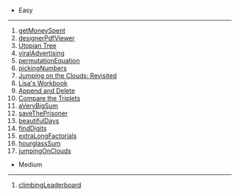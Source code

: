 * Easy
---
1. [getMoneySpent](https://www.hackerrank.com/challenges/electronics-shop/problem?isFullScreen=true)
2. [designerPdfViewer](https://www.hackerrank.com/challenges/designer-pdf-viewer/problem?utm_campaign=challenge-recommendation&utm_medium=email&utm_source=24-hour-campaign)
3. [Utopian Tree](https://www.hackerrank.com/challenges/utopian-tree/problem?h_r=next-challenge&h_v=zen)
4. [viralAdvertising](https://www.hackerrank.com/challenges/strange-advertising/problem?utm_campaign=challenge-recommendation&utm_medium=email&utm_source=24-hour-campaign)
5. [permutationEquation](https://www.hackerrank.com/challenges/permutation-equation/problem?utm_campaign=challenge-recommendation&utm_medium=email&utm_source=24-hour-campaign)
6. [pickingNumbers](https://www.hackerrank.com/challenges/picking-numbers/problem?utm_campaign=challenge-recommendation&utm_medium=email&utm_source=24-hour-campaign)
7. [Jumping on the Clouds: Revisited](https://www.hackerrank.com/challenges/jumping-on-the-clouds-revisited/problem?utm_campaign=challenge-recommendation&utm_medium=email&utm_source=24-hour-campaign)
8. [Lisa's Workbook](https://www.hackerrank.com/challenges/lisa-workbook/problem?utm_campaign=challenge-recommendation&utm_medium=email&utm_source=24-hour-campaign)
9. [Append and Delete](https://www.hackerrank.com/challenges/append-and-delete/problem?utm_campaign=challenge-recommendation&utm_medium=email&utm_source=24-hour-campaign)
10. [Compare the Triplets](https://www.hackerrank.com/challenges/compare-the-triplets/problem?utm_campaign=challenge-recommendation&utm_medium=email&utm_source=7-day-campaign)
11. [aVeryBigSum](https://www.hackerrank.com/challenges/a-very-big-sum/problem?utm_campaign=challenge-recommendation&utm_medium=email&utm_source=60-day-campaign)
12. [saveThePrisoner](https://www.hackerrank.com/challenges/save-the-prisoner/problem?utm_campaign=challenge-recommendation&utm_medium=email&utm_source=24-hour-campaign)
13. [beautifulDays](https://www.hackerrank.com/challenges/beautiful-days-at-the-movies/problem?utm_campaign=challenge-recommendation&utm_medium=email&utm_source=7-day-campaign)
14. [findDigits](https://www.hackerrank.com/challenges/find-digits/problem?utm_campaign=challenge-recommendation&utm_medium=email&utm_source=24-hour-campaign)
15. [extraLongFactorials](https://www.hackerrank.com/challenges/extra-long-factorials/problem?utm_campaign=challenge-recommendation&utm_medium=email&utm_source=24-hour-campaign)
16. [hourglassSum](https://www.hackerrank.com/challenges/2d-array/problem?utm_campaign=challenge-recommendation&utm_medium=email&utm_source=24-hour-campaign)
17. [jumpingOnClouds]()
* Medium
--- 
1. [climbingLeaderboard](https://www.hackerrank.com/challenges/climbing-the-leaderboard/problem?isFullScreen=true)